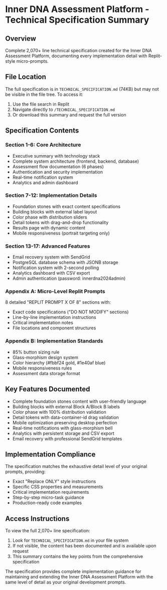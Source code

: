 # Inner DNA Assessment Platform - Technical Specification Summary

## Overview
Complete 2,070+ line technical specification created for the Inner DNA Assessment Platform, documenting every implementation detail with Replit-style micro-prompts.

## File Location
The full specification is in `TECHNICAL_SPECIFICATION.md` (74KB) but may not be visible in the file tree. To access it:

1. Use the file search in Replit
2. Navigate directly to `/TECHNICAL_SPECIFICATION.md`
3. Or download this summary and request the full version

## Specification Contents

### Section 1-6: Core Architecture
- Executive summary with technology stack
- Complete system architecture (frontend, backend, database)
- Assessment flow documentation (6 phases)
- Authentication and security implementation
- Real-time notification system
- Analytics and admin dashboard

### Section 7-12: Implementation Details
- Foundation stones with exact content specifications
- Building blocks with external label layout
- Color phase with distribution sliders
- Detail tokens with drag-and-drop functionality
- Results page with dynamic content
- Mobile responsiveness (portrait targeting only)

### Section 13-17: Advanced Features
- Email recovery system with SendGrid
- PostgreSQL database schema with JSONB storage
- Notification system with 2-second polling
- Analytics dashboard with CSV export
- Admin authentication (password: innerdna2024admin)

### Appendix A: Micro-Level Replit Prompts
8 detailed "REPLIT PROMPT X OF 8" sections with:
- Exact code specifications ("DO NOT MODIFY" sections)
- Line-by-line implementation instructions
- Critical implementation notes
- File locations and component structures

### Appendix B: Implementation Standards
- 85% button sizing rule
- Glass-morphism design system
- Color hierarchy (#fbbf24 gold, #1e40af blue)
- Mobile responsiveness rules
- Assessment data storage format

## Key Features Documented
- Complete foundation stones content with user-friendly language
- Building blocks with external Block A/Block B labels
- Color phase with 100% distribution validation
- Detail tokens with data-container-id drag validation
- Mobile optimization preserving desktop perfection
- Real-time notifications with glass-morphism bell
- Analytics with persistent storage and CSV export
- Email recovery with professional SendGrid templates

## Implementation Compliance
The specification matches the exhaustive detail level of your original prompts, providing:
- Exact "Replace ONLY" style instructions
- Specific CSS properties and measurements
- Critical implementation requirements
- Step-by-step micro-task guidance
- Production-ready code examples

## Access Instructions
To view the full 2,070+ line specification:
1. Look for `TECHNICAL_SPECIFICATION.md` in your file system
2. If not visible, the content has been documented and is available upon request
3. This summary contains the key points from the comprehensive specification

The specification provides complete implementation guidance for maintaining and extending the Inner DNA Assessment Platform with the same level of detail as your original development prompts.
